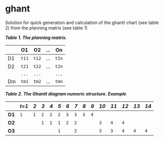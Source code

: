 # ghant
Solution for quick generation and calculation of the ghantt chart (see table 2) from the planning matrix (see table 1)

**_Table 1. The planning matrix._**

|     | **O1** | **O2** | ... | **On** |
| --- | ------ | ------ | --- | ------ |
| D1  | `t11`  | `t12`  | ... | `t1n`  |
| D2  | `t21`  | `t22`  | ... | `t2n`  |
|     | `...`  | `...`  |     | `...`  |
| Dm  | `tm1`  | `tm2`  | ... | `tmn`  |

**_Table 2. The Ghantt diagram numeric structure. Example_**

|        |*t=1*|*2*|*3*|*4*|*5*|*6*|*7*|*8*|*9*|*10*|*11*|*12*|*13*|*14*|
| ------ | - | - | - | - | - | - | - | - | - | -- | -- | -- | -- | -- |
| **O1** |`1`|`1`|`2`|`2`|`2`|`3`|`3`|`3`|`4`|    |    |    |    |    |
| **O2** |   |   |`1`|`1`|`1`|`2`|`2`|   |   |`3` |`4` |`4` |    |    |
| **O3** |   |   |   |   |`1`|   |`2`|   |   |`3` |`3` |`4` |`4` |`4` |

